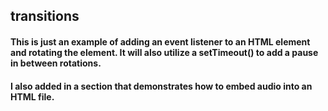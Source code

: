 ## transitions

#### This is just an example of adding an event listener to an HTML element and rotating the element. It will also utilize a setTimeout() to add a pause in between rotations.

#### I also added in a section that demonstrates how to embed audio into an HTML file.
